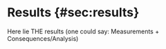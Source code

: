 
# Results {#sec:results}

Here lie THE results (one could say: Measurements + Consequences/Analysis)
